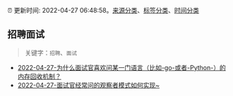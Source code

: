 :alarm_clock: 更新时间: 2022-04-27 06:48:58。[来源分类](../README.md)、[标签分类](../TAGS.md)、[时间分类](../TIMELINE.md)

## 招聘面试


> 关键字：`招聘`、`面试`



- [2022-04-27-为什么面试官喜欢问某一门语言（比如-go-或者-Python-）的内存回收机制？](https://www.v2ex.com/t/849548) 
- [2022-04-27-面试官经常问的观察者模式如何实现~](https://toutiao.io/k/gpjpjm8) 